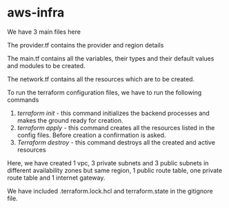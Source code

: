 # aws-infra

We have 3 main files here

The provider.tf contains the provider and region details

The main.tf contains all the variables, their types and their default values and modules to be created.

The network.tf contains all the resources which are to be created.


To run the terraform configuration files, we have to run the following commands
1. *terraform init*  -  this command initializes the backend processes and makes the ground ready for creation.
2. *terraform apply* - this command creates all the resources listed in the config files. Before creation a confirmation is asked.
3. *Terraform destroy* - this command destroys all the created and active resources

Here, we have created 1 vpc, 3 private subnets and 3 public subnets in different availability zones but same region, 1 public route table, one private route table and 1 internet gateway.


We have included .terraform.lock.hcl and terraform.state in the gitignore file.

